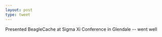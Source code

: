 ```yaml
---
layout: post
type: tweet
---
```


Presented BeagleCache at Sigma Xi Conference in Glendale -- went well
